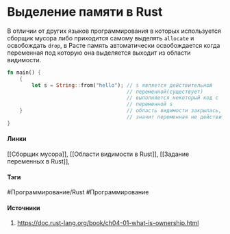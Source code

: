 # Выделение памяти в Rust
В отличии от других языков программирования в которых используется сборщик мусора либо приходится самому выделять `allocate` и освобождать `drop`, в Расте память автоматически освобождается когда переменная под которую она выделяется выходит из области видимости.
```rust
fn main() {
    {
        let s = String::from("hello"); // s является действительной 
								       // переменной(существует)
                                       // выполняется некоторый код с                                    
                                       // переменной s
    }                                  // область видимости закрылась, а 
                                       // значит переменная не действительна
}

```
#### Линки
 [[Сборщик мусора]],
 [[Области видимости в Rust]],
 [[Задание переменных в Rust]],
#### Тэги
 #Программирование/Rust 
 #Программирование 
#### Источники
1. https://doc.rust-lang.org/book/ch04-01-what-is-ownership.html